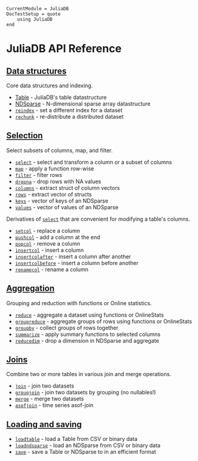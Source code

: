 ```@meta
CurrentModule = JuliaDB
DocTestSetup = quote
    using JuliaDB
end
```
# JuliaDB API Reference

## [Data structures](@ref)

Core data structures and indexing.

- [Table](@ref) - JuliaDB's table datastructure
- [NDSparse](@ref) - N-dimensional sparse array datastructure
- [`reindex`](@ref) - set a different index for a dataset
- [`rechunk`](@ref) - re-distribute a distributed dataset

## [Selection](@ref)

Select subsets of columns, map, and filter.

- [`select`](@ref) - select and transform a column or a subset of columns
- [`map`](@ref) - apply a function row-wise
- [`filter`](@ref) - filter rows
- [`dropna`](@ref) - drop rows with NA values
- [`columns`](@ref) - extract struct of column vectors
- [`rows`](@ref) - extract vector of structs
- [`keys`](@ref) - vector of keys of an NDSparse
- [`values`](@ref) - vector of values of an NDSparse

Derivatives of [`select`](@ref) that are convenient for modifying a table's columns.

- [`setcol`](@ref) - replace a column
- [`pushcol`](@ref) - add a column at the end
- [`popcol`](@ref) - remove a column
- [`insertcol`](@ref) - insert a column
- [`insertcolafter`](@ref) - insert a column after another
- [`insertcolbefore`](@ref) - insert a column before another
- [`renamecol`](@ref) - rename a column

## [Aggregation](@ref)

Grouping and reduction with functions or Online statistics.

- [`reduce`](@ref) - aggregate a dataset using functions or OnlineStats
- [`groupreduce`](@ref) - aggregate groups of rows using functions or OnlineStats
- [`groupby`](@ref) - collect groups of rows together
- [`summarize`](@ref) - apply summary functions to selected columns
- [`reducedim`](@ref) - drop a dimension in NDSparse and aggregate

## [Joins](@ref)

Combine two or more tables in various join and merge operations.

- [`join`](@ref) - join two datasets
- [`groupjoin`](@ref) - join two datasets by grouping (no nullables!)
- [`merge`](@ref) - merge two datasets
- [`asofjoin`](@ref) - time series asof-join

## [Loading and saving](@ref)

- [`loadtable`](@ref) - load a Table from CSV or binary data
- [`loadndsparse`](@ref) - load an NDSparse from CSV or binary data
- [`save`](@ref) - save a Table or NDSparse to in an efficient format
